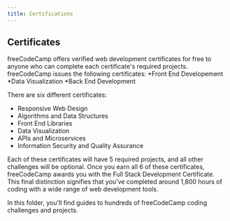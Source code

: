 ```yaml
---
title: Certifications
---
```

## Certificates

freeCodeCamp offers verified web development certificates for free to anyone who can complete each certificate's required projects. freeCodeCamp issues the following certificates:
*Front End Developement
*Data Visualization
*Back End Development

There are six different certificates:

- Responsive Web Design
- Algorithms and Data Structures
- Front End Libraries
- Data Visualization
- APIs and Microservices
- Information Security and Quality Assurance

Each of these certificates will have 5 required projects, and all other challenges will be optional.
Once you earn all 6 of these certificates, freeCodeCamp awards you with the Full Stack Development Certificate. This final distinction signifies that you’ve completed around 1,800 hours of coding with a wide range of web development tools.

In this folder, you'll find guides to hundreds of freeCodeCamp coding challenges and projects.

